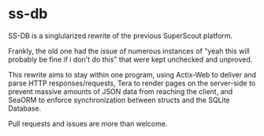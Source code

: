 # ss-db

SS-DB is a singlularized rewrite of the previous SuperScout platform. 

Frankly, the old one had the issue of numerous instances of "yeah this will probably be fine if i don't do this" that were kept unchecked and unproved. 

This rewrite aims to stay within one program, using Actix-Web to deliver and parse HTTP responses/requests, Tera to render pages on the server-side to prevent massive amounts of JSON data from reaching the client, and SeaORM to enforce synchronization between structs and the SQLite Database.

Pull requests and issues are more than welcome.
